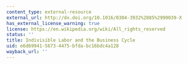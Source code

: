 ```yaml
---
content_type: external-resource
external_url: http://dx.doi.org/10.1016/0304-3932%2885%2990039-X
has_external_license_warning: true
license: https://en.wikipedia.org/wiki/All_rights_reserved
status: ''
title: Indivisible Labor and the Business Cycle
uid: e6d69941-5673-4475-bfda-bc16bdc4a128
wayback_url: ''
---
```

